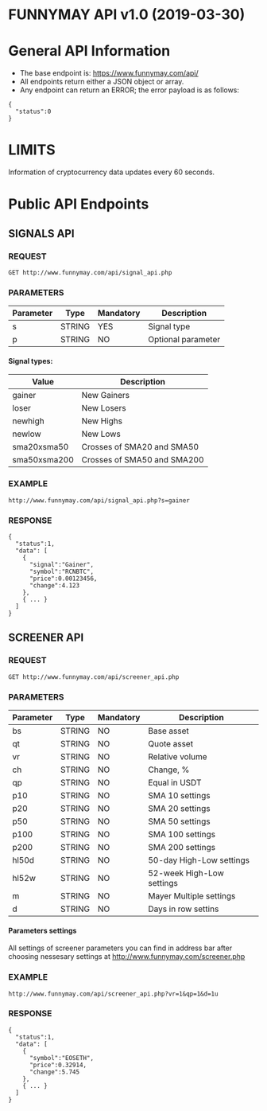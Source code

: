 FUNNYMAY API v1.0 (2019-03-30)
=====================
General API Information
=====================

* The base endpoint is: https://www.funnymay.com/api/
* All endpoints return either a JSON object or array.
* Any endpoint can return an ERROR; the error payload is as follows:

```
{
  "status":0
}
```

LIMITS
=====================
Information of cryptocurrency data updates every 60 seconds.


Public API Endpoints
=====================

SIGNALS API
-----------------------------------

### REQUEST
```
GET http://www.funnymay.com/api/signal_api.php
```

### PARAMETERS
Parameter |Type     |Mandatory |Description
----------|---------|----------|--------------------
s         |STRING   |YES       |Signal type
p         |STRING   |NO        |Optional parameter

#### Signal types:
Value           |Description
----------------|----------------------
gainer          |New Gainers
loser           |New Losers
newhigh         |New Highs
newlow          |New Lows
sma20xsma50     |Crosses of SMA20 and SMA50
sma50xsma200    |Crosses of SMA50 and SMA200

### EXAMPLE
```
http://www.funnymay.com/api/signal_api.php?s=gainer
```

### RESPONSE
```
{
  "status":1,
  "data": [
    {
      "signal":"Gainer",
      "symbol":"RCNBTC",
      "price":0.00123456,
      "change":4.123
    },
    { ... }
  ]
}
```


SCREENER API
-----------------------------------

### REQUEST
```
GET http://www.funnymay.com/api/screener_api.php
```
### PARAMETERS
Parameter |Type     |Mandatory |Description
----------|---------|----------|--------------------
bs        |STRING   |NO        |Base asset
qt        |STRING   |NO        |Quote asset
vr        |STRING   |NO        |Relative volume
ch        |STRING   |NO        |Change, %
qp        |STRING   |NO        |Equal in USDT
p10       |STRING   |NO        |SMA 10 settings
p20       |STRING   |NO        |SMA 20 settings
p50       |STRING   |NO        |SMA 50 settings
p100      |STRING   |NO        |SMA 100 settings
p200      |STRING   |NO        |SMA 200 settings
hl50d     |STRING   |NO        |50-day High-Low settings
hl52w     |STRING   |NO        |52-week High-Low settings
m         |STRING   |NO        |Mayer Multiple settings
d         |STRING   |NO        |Days in row settins

#### Parameters settings
All settings of screener parameters you can find in address bar after choosing nessesary settings at http://www.funnymay.com/screener.php

### EXAMPLE
```
http://www.funnymay.com/api/screener_api.php?vr=1&qp=1&d=1u
```

### RESPONSE
```
{
  "status":1,
  "data": [
    {
      "symbol":"EOSETH",
      "price":0.32914,
      "change":5.745
    },
    { ... }
  ]
}
```
